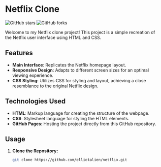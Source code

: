 # Netflix Clone

![GitHub stars](https://img.shields.io/github/stars/elliotalien/netflix?style=social)
![GitHub forks](https://img.shields.io/github/forks/elliotalien/netflix?style=social)

Welcome to my Netflix clone project! This project is a simple recreation of the Netflix user interface using HTML and CSS.

## Features

- **Main Interface**: Replicates the Netflix homepage layout.
- **Responsive Design**: Adapts to different screen sizes for an optimal viewing experience.
- **CSS Styling**: Utilizes CSS for styling and layout, achieving a close resemblance to the original Netflix design.

## Technologies Used

- **HTML**: Markup language for creating the structure of the webpage.
- **CSS**: Stylesheet language for styling the HTML elements.
- **GitHub Pages**: Hosting the project directly from this GitHub repository.

## Usage

1. **Clone the Repository:**

   ```bash
   git clone https://github.com/elliotalien/netflix.git
